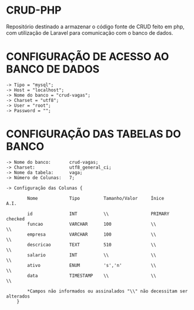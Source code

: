 
# CRUD-PHP
Repositório destinado a armazenar o código fonte de CRUD feito em php, com
utilização de Laravel para comunicação com o banco de dados.


# CONFIGURAÇÃO DE ACESSO AO BANCO DE DADOS
    -> Tipo = "mysql";
    -> Host = "localhost";
    -> Nome do banco = "crud-vagas";
    -> Charset = "utf8";
    -> User = "root";
    -> Password = "";


# CONFIGURAÇÃO DAS TABELAS DO BANCO
    -> Nome do banco:       crud-vagas;
    -> Charset:             utf8_general_ci;
    -> Nome da tabela:      vaga;
    -> Número de Colunas:   7;

    -> Configuração das Colunas {

            Nome            Tipo         Tamanho/Valor     Ínice           A.I.

            id              INT          \\                PRIMARY         checked
            funcao          VARCHAR      100               \\              \\
            empresa         VARCHAR      100               \\              \\
            descricao       TEXT         510               \\              \\
            salario         INT          \\                \\              \\
            ativo           ENUM         's','n'           \\              \\
            data            TIMESTAMP    \\                \\              \\

            *Campos não informados ou assinalados "\\" não decessitam ser alterados
        }
